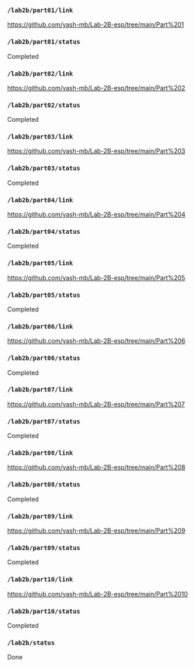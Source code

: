 ### `/lab2b/part01/link`
https://github.com/yash-mb/Lab-2B-esp/tree/main/Part%201
### `/lab2b/part01/status`
Completed
### `/lab2b/part02/link`
https://github.com/yash-mb/Lab-2B-esp/tree/main/Part%202
### `/lab2b/part02/status`
Completed
### `/lab2b/part03/link`
https://github.com/yash-mb/Lab-2B-esp/tree/main/Part%203
### `/lab2b/part03/status`
Completed
### `/lab2b/part04/link`
https://github.com/yash-mb/Lab-2B-esp/tree/main/Part%204
### `/lab2b/part04/status`
Completed
### `/lab2b/part05/link`
https://github.com/yash-mb/Lab-2B-esp/tree/main/Part%205
### `/lab2b/part05/status`
Completed
### `/lab2b/part06/link`
https://github.com/yash-mb/Lab-2B-esp/tree/main/Part%206
### `/lab2b/part06/status`
Completed
### `/lab2b/part07/link`
https://github.com/yash-mb/Lab-2B-esp/tree/main/Part%207
### `/lab2b/part07/status`
Completed
### `/lab2b/part08/link`
https://github.com/yash-mb/Lab-2B-esp/tree/main/Part%208
### `/lab2b/part08/status`
Completed
### `/lab2b/part09/link`
https://github.com/yash-mb/Lab-2B-esp/tree/main/Part%209
### `/lab2b/part09/status`
Completed
### `/lab2b/part10/link`
https://github.com/yash-mb/Lab-2B-esp/tree/main/Part%2010
### `/lab2b/part10/status`
Completed
### `/lab2b/status`
Done
